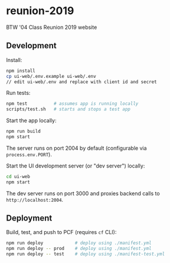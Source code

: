 # reunion-2019

BTW '04 Class Reunion 2019 website

## Development

Install:

```bash
npm install
cp ui-web/.env.example ui-web/.env
// edit ui-web/.env and replace with client id and secret
```

Run tests:

```bash
npm test          # assumes app is running locally
scripts/test.sh   # starts and stops a test app
```

Start the app locally:

```bash
npm run build
npm start
```

The server runs on port 2004 by default (configurable via `process.env.PORT`).

Start the UI development server (or "dev server") locally:

```bash
cd ui-web
npm start
```

The dev server runs on port 3000 and proxies backend calls to `http://localhost:2004`.

## Deployment

Build, test, and push to PCF (requires `cf` CLI):

```bash
npm run deploy            # deploy using ./manifest.yml
npm run deploy -- prod    # deploy using ./manifest.yml
npm run deploy -- test    # deploy using ./manifest-test.yml
```
